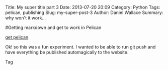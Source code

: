 Title: My super title part 3
Date: 2013-07-20 20:09
Category: Python
Tags: pelican, publishing
Slug: my-super-post-3
Author: Daniel Wallace
Summary:  why won't it work...

#Getting markdown and get to work in Pelican

[get pelican](https://github.com/getpelican/pelican-themes)

Ok! so this was a fun experiment.  I wanted to be able to run git push and have
everything be published automagically to the website.

Tag
